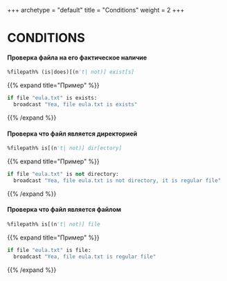 +++
archetype = "default"
title = "Conditions"
weight = 2
+++
# CONDITIONS
#### Проверка файла на его фактическое наличие
```vb
%filepath% (is|does)[(n't| not)] exist[s]
```
{{% expand title="Пример" %}}
```vb
if file "eula.txt" is exists:
  broadcast "Yea, file eula.txt is exists"
```
{{% /expand %}}
#### Проверка что файл является директорией
```vb
%filepath% is[(n't| not)] dir[ectory]
```
{{% expand title="Пример" %}}
```vb
if file "eula.txt" is not directory:
  broadcast "Yea, file eula.txt is not directory, it is regular file"
```
{{% /expand %}}
#### Проверка что файл является файлом
```vb
%filepath% is[(n't| not)] file
```
{{% expand title="Пример" %}}
```vb
if file "eula.txt" is file:
  broadcast "Yea, file eula.txt is regular file"
```
{{% /expand %}}